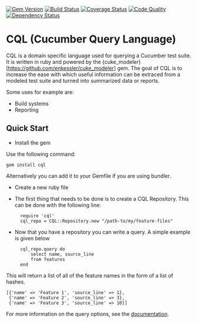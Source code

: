 [![Gem Version](https://badge.fury.io/rb/cql.svg)](https://rubygems.org/gems/cql)
[![Build Status](https://travis-ci.org/enkessler/cql.svg?branch=dev)](https://travis-ci.org/enkessler/cql)
[![Coverage Status](https://coveralls.io/repos/enkessler/cql/badge.svg)](https://coveralls.io/github/enkessler/cql)
[![Code Quality](https://codeclimate.com/github/enkessler/cql/badges/gpa.svg)](https://codeclimate.com/github/enkessler/cql)
[![Dependency Status](https://gemnasium.com/enkessler/cql.svg)](https://gemnasium.com/enkessler/cql)



# CQL (Cucumber Query Language)

CQL is a domain specific language used for querying a Cucumber test suite. It is written in ruby and powered by
the {cuke_modeler}[https://github.com/enkessler/cuke_modeler] gem. The goal of CQL is to increase the ease with
which useful information can be extraced from a modeled test suite and turned into summarized data or reports.

Some uses for example are:

* Build systems
* Reporting

## Quick Start

* Install the gem

Use the following command:

    gem install cql

Alternatively you can add it to your Gemfile if you are using bundler.

* Create a new ruby file

* The first thing that needs to be done is to create a CQL Repository. This can be done with the following line:

        require 'cql'
        cql_repo = CQL::Repository.new "/path-to/my/feature-files"

* Now that you have a repository you can write a query. A simple example is given below

        cql_repo.query do
            select name, source_line
            from features
        end

This will return a list of all of the feature names in the form of a list of hashes.

    [{'name' => 'Feature 1', 'source_line' => 1},
     {'name' => 'Feature 2', 'source_line' => 3},
     {'name' => 'Feature 3', 'source_line' => 10}]


For more information on the query options, see the [documentation](https://www.relishapp.com/enkessler/cql/docs).
